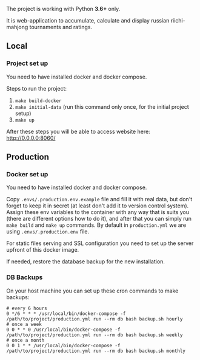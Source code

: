 The project is working with Python **3.6+** only.

It is web-application to accumulate, calculate and display russian riichi-mahjong tournaments and ratings.

## Local

### Project set up

You need to have installed docker and docker compose.

Steps to run the project:

1. `make build-docker`
2. `make initial-data` (run this command only once, for the initial project setup)
3. `make up`

After these steps you will be able to access website here: http://0.0.0.0:8060/

## Production

### Docker set up

You need to have installed docker and docker compose.

Copy `.envs/.production.env.example` file and fill it with real data, but don't forget to keep it in secret (at least don't add it to version control system). Assign these env variables to the container with any way that is suits you (there are different options how to do it), and after that you can simply run `make build` and `make up` commands. By default in `production.yml` we are using `.envs/.production.env` file.

For static files serving and SSL configuration you need to set up the server upfront of this docker image.

If needed, restore the database backup for the new installation.

### DB Backups

On your host machine you can set up these cron commands to make backups:

```
# every 6 hours
0 */6 * * * /usr/local/bin/docker-compose -f /path/to/project/production.yml run --rm db bash backup.sh hourly
# once a week
0 0 * * 0 /usr/local/bin/docker-compose -f /path/to/project/production.yml run --rm db bash backup.sh weekly
# once a month
0 0 1 * * /usr/local/bin/docker-compose -f /path/to/project/production.yml run --rm db bash backup.sh monthly
```
